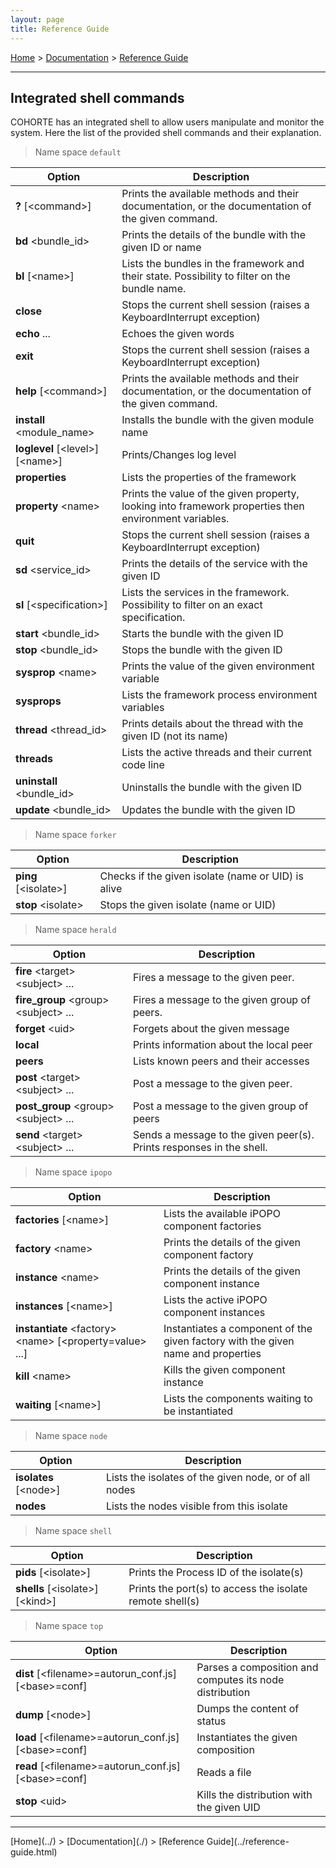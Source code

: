 ```yaml
---
layout: page
title: Reference Guide
---
```


[Home](../) > [Documentation](./) > [Reference Guide](../reference-guide.html)

<hr/>


## Integrated shell commands

COHORTE has an integrated shell to allow users manipulate and monitor the system. Here the list of the provided shell commands and their explanation.

> Name space `default` 

<table class="table table-striped table-bordered table-hover table-condensed">
	<thead>
	<tr>
		<th> Option </th><th> Description </th>
	</tr>
	</thead>
	<tbody><tr>
		<td>
<b>?</b> [&lt;command&gt;]
</td><td>	Prints the available methods and their documentation, or the documentation of the given command.
</td></tr><tr><td>
<b>bd</b> &lt;bundle_id&gt;
</td><td>
		Prints the details of the bundle with the given ID or name
</td></tr><tr><td>
<b>bl</b> [&lt;name&gt;]
</td><td>
		Lists the bundles in the framework and their state. Possibility to filter on the bundle name.
</td></tr><tr><td>
<b>close</b>
</td><td>
		Stops the current shell session (raises a KeyboardInterrupt exception)
</td></tr><tr><td>
<b>echo</b> ...
</td><td>
		Echoes the given words
</td></tr><tr><td>
<b>exit</b>
</td><td>
		Stops the current shell session (raises a KeyboardInterrupt exception)
</td></tr><tr><td>
<b>help</b> [&lt;command&gt;]
</td><td>
		Prints the available methods and their documentation, or the documentation of the given command.
</td></tr><tr><td>
<b>install</b> &lt;module_name&gt;
</td><td>
		Installs the bundle with the given module name
</td></tr><tr><td>
<b>loglevel</b> [&lt;level&gt;] [&lt;name&gt;]
</td><td>
		Prints/Changes log level
</td></tr><tr><td>
<b>properties</b>
</td><td>
		Lists the properties of the framework
</td></tr><tr><td>
<b>property</b> &lt;name&gt;
</td><td>
		Prints the value of the given property, looking into framework properties then environment variables.
</td></tr><tr><td>
<b>quit</b>
</td><td>
		Stops the current shell session (raises a KeyboardInterrupt exception)
</td></tr><tr><td>
<b>sd</b> &lt;service_id&gt;
</td><td>
		Prints the details of the service with the given ID
</td></tr><tr><td>
<b>sl</b> [&lt;specification&gt;]
</td><td>
		Lists the services in the framework. Possibility to filter on an exact specification.
</td></tr><tr><td>
<b>start</b> &lt;bundle_id&gt;
</td><td>
		Starts the bundle with the given ID
</td></tr><tr><td>
<b>stop</b> &lt;bundle_id&gt;
</td><td>
		Stops the bundle with the given ID
</td></tr><tr><td>
<b>sysprop</b> &lt;name&gt;
</td><td>
		Prints the value of the given environment variable
</td></tr><tr><td>
<b>sysprops</b>
</td><td>
		Lists the framework process environment variables
</td></tr><tr><td>
<b>thread</b> &lt;thread_id&gt;
</td><td>
		Prints details about the thread with the given ID (not its name)
</td></tr><tr><td>
<b>threads</b>
</td><td>
		Lists the active threads and their current code line
</td></tr><tr><td>
<b>uninstall</b> &lt;bundle_id&gt;
</td><td>
		Uninstalls the bundle with the given ID
</td></tr><tr><td>
<b>update</b> &lt;bundle_id&gt;
</td><td>
		Updates the bundle with the given ID
</td></tr>
</tbody>
</table>

> Name space `forker`

<table class="table table-striped table-bordered table-hover table-condensed">
	<thead>
	<tr>
		<th> Option </th><th> Description </th>
	</tr>
	</thead>
	<tbody><tr>
		<td>
<b>ping</b> [&lt;isolate&gt;]
</td><td>
		Checks if the given isolate (name or UID) is alive
</td></tr><tr><td>
<b>stop</b> &lt;isolate&gt;
</td><td>
		Stops the given isolate (name or UID)
</td></tr>
</tbody>
</table>

> Name space `herald`  

<table class="table table-striped table-bordered table-hover table-condensed">
	<thead>
	<tr>
		<th> Option </th><th> Description </th>
	</tr>
	</thead>
	<tbody><tr>
		<td>
<b>fire</b> &lt;target&gt; &lt;subject&gt; ...
</td><td>
		Fires a message to the given peer.
</td></tr><tr><td>
<b>fire_group</b> &lt;group&gt; &lt;subject&gt; ...
</td><td>
		Fires a message to the given group of peers.
</td></tr><tr><td>
<b>forget</b> &lt;uid&gt;
</td><td>
		Forgets about the given message
</td></tr><tr><td>
<b>local</b>
</td><td>
		Prints information about the local peer
</td></tr><tr><td>
<b>peers</b>
</td><td>
		Lists known peers and their accesses
</td></tr><tr><td>
<b>post</b> &lt;target&gt; &lt;subject&gt; ...
</td><td>
		Post a message to the given peer.
</td></tr><tr><td>
<b>post_group</b> &lt;group&gt; &lt;subject&gt; ...
</td><td>
		Post a message to the given group of peers
</td></tr><tr><td>
<b>send</b> &lt;target&gt; &lt;subject&gt; ...
</td><td>
		Sends a message to the given peer(s). Prints responses in the shell.
</td></tr>
</tbody>
</table>

> Name space `ipopo`  

<table class="table table-striped table-bordered table-hover table-condensed">
	<thead>
	<tr>
		<th> Option </th><th> Description </th>
	</tr>
	</thead>
	<tbody><tr>
		<td>
<b>factories</b> [&lt;name&gt;]
</td><td>
		Lists the available iPOPO component factories
</td></tr><tr><td>
<b>factory</b> &lt;name&gt;
</td><td>
		Prints the details of the given component factory
</td></tr><tr><td>
<b>instance</b> &lt;name&gt;
</td><td>
		Prints the details of the given component instance
</td></tr><tr><td>
<b>instances</b> [&lt;name&gt;]
</td><td>
		Lists the active iPOPO component instances
</td></tr><tr><td>
<b>instantiate</b> &lt;factory&gt; &lt;name&gt; [&lt;property=value&gt; ...]
</td><td>
		Instantiates a component of the given factory with the given name and properties
</td></tr><tr><td>
<b>kill</b> &lt;name&gt;
</td><td>
		Kills the given component instance
</td></tr><tr><td>
<b>waiting</b> [&lt;name&gt;]
</td><td>
		Lists the components waiting to be instantiated
</td></tr>
</tbody>
</table>

> Name space `node` 

<table class="table table-striped table-bordered table-hover table-condensed">
	<thead>
	<tr>
		<th> Option </th><th> Description </th>
	</tr>
	</thead>
	<tbody><tr>
		<td>
<b>isolates</b> [&lt;node&gt;]
</td><td>
		Lists the isolates of the given node, or of all nodes
</td></tr><tr><td>
<b>nodes</b>
</td><td>
		Lists the nodes visible from this isolate
</td></tr>
</tbody>
</table>

> Name space `shell`

<table class="table table-striped table-bordered table-hover table-condensed">
	<thead>
	<tr>
		<th> Option </th><th> Description </th>
	</tr>
	</thead>
	<tbody><tr>
		<td>
<b>pids</b> [&lt;isolate&gt;]
</td><td>
		Prints the Process ID of the isolate(s)
</td></tr><tr><td>
<b>shells</b> [&lt;isolate&gt;] [&lt;kind&gt;]
</td><td>
		Prints the port(s) to access the isolate remote shell(s)
</td></tr>
</tbody>
</table>

> Name space `top` 

<table class="table table-striped table-bordered table-hover table-condensed">
	<thead>
	<tr>
		<th> Option </th><th> Description </th>
	</tr>
	</thead>
	<tbody><tr>
		<td>
<b>dist</b> [&lt;filename&gt;=autorun_conf.js] [&lt;base&gt;=conf]
</td><td>
		Parses a composition and computes its node distribution
</td></tr><tr><td>
<b>dump</b> [&lt;node&gt;]
</td><td>
		Dumps the content of status
</td></tr><tr><td>
<b>load</b> [&lt;filename&gt;=autorun_conf.js] [&lt;base&gt;=conf]
</td><td>
		Instantiates the given composition
</td></tr><tr><td>
<b>read</b> [&lt;filename&gt;=autorun_conf.js] [&lt;base&gt;=conf]
</td><td>
		Reads a file
</td></tr><tr><td>
<b>stop</b> &lt;uid&gt;
</td><td>
		Kills the distribution with the given UID
</td></tr>
</tbody>
</table>



<hr/>
[Home](../) > [Documentation](./) > [Reference Guide](../reference-guide.html)